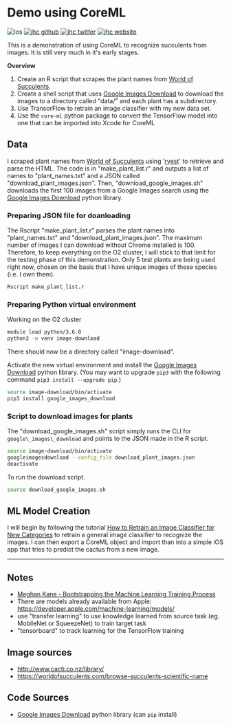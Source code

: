# Demo using CoreML

![ios](https://img.shields.io/badge/iOS-Plant_Tracker-999999.svg?style=flat&logo=apple)
[![jhc github](https://img.shields.io/badge/GitHub-jhrcook-181717.svg?style=flat&logo=github)](https://github.com/jhrcook)
[![jhc twitter](https://img.shields.io/badge/Twitter-JoshDoesaThing-00aced.svg?style=flat&logo=twitter)](https://twitter.com/JoshDoesa)
[![jhc website](https://img.shields.io/badge/Website-Joshua_Cook-5087B2.svg?style=flat&logo=telegram)](https://joshuacook.netlify.com)

This is a demonstration of using CoreML to recognize succulents from images. It is still very much in it's early stages.

**Overview**

1. Create an R script that scrapes the plant names from [World of Succulents](https://worldofsucculents.com/browse-succulents-scientific-name).
2. Create a shell script that uses [Google Images Download](https://github.com/hardikvasa/google-images-download) to download the images to a directory called "data/" and each plant has a subdirectory.
3. Use TransorFlow to retrain an image classifier with my new data set.
4. Use the `core-ml` python package to convert the TensorFlow model into one that can be imported into Xcode for CoreML


## Data

I scraped plant names from [World of Succulents](https://worldofsucculents.com/browse-succulents-scientific-name) using '[rvest](https://cran.r-project.org/web/packages/rvest/index.html)' to retrieve and parse the HTML. The code is in "make\_plant\_list.r" and outputs a list of names to "plant_names.txt" and a JSON called "download\_plant\_images.json". Then, "download\_google\_images.sh" downloads the first 100 images from a Google Images search using the [Google Images Download](https://github.com/hardikvasa/google-images-download) python library.

### Preparing JSON file for doanloading

The Rscript "make\_plant\_list.r" parses the plant names into "plant\_names.txt" and "download_plant_images.json". The maximum number of images I can download without Chrome installed is 100. Therefore, to keep everything on the O2 cluster, I will stick to that limit for the testing phase of this demonstration. Only 5 test plants are being used right now, chosen on the basis that I have unique images of these species (i.e. I own them).

```bash
Rscript make_plant_list.r
```

### Preparing Python virtual environment

Working on the O2 cluster

```bash
module load python/3.6.0
python3 -m venv image-download
```

There should now be a directory called "image-download".

Activate the new virtual environment and install the [Google Images Download](https://github.com/hardikvasa/google-images-download) python library. (You may want to upgrade `pip3` with the following command `pip3 install --upgrade pip`.)


```bash
source image-download/bin/activate
pip3 install google_images_download
```

### Script to download images for plants

The "download_google_images.sh" script simply runs the CLI for `google\_images\_download` and points to the JSON made in the R script.

```bash
source image-download/bin/activate
googleimagesdownload --config_file download_plant_images.json
deactivate
```

To run the download script.

```bash
source download_google_images.sh
```


## ML Model Creation

I will begin by following the tutorial [How to Retrain an Image Classifier for New Categories](https://www.tensorflow.org/hub/tutorials/image_retraining) to retrain a general image classifier to recognize the images. I can then export a CoreML object and import than into a simple iOS app that tries to predict the cactus from a new image.

---

## Notes

- [Meghan Kane - Bootstrapping the Machine Learning Training Process](https://www.youtube.com/watch?v=ugiPfm8ICZo)
- There are models already available from Apple: https://developer.apple.com/machine-learning/models/
- use "transfer learning" to use knowledge learned from source task (eg. MobileNet or SqueezeNet) to train target task
- "tensorboard" to track learning for the TensorFlow training


## Image sources

* http://www.cacti.co.nz/library/
* https://worldofsucculents.com/browse-succulents-scientific-name


## Code Sources

* [Google Images Download](https://github.com/hardikvasa/google-images-download) python library (can `pip` install)